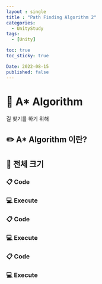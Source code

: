 ```yaml
---
layout : single
title : "Path Finding Algorithm 2"
categories:
  - UnityStudy
tags:
  - [Unity]

toc: true
toc_sticky: true

Date: 2022-08-15
published: false
---
```


# 📌 A* Algorithm
길 찾기를 하기 위해 

## ✏️ A* Algorithm 이란?


## 📝 전체 크기


### 📋 Code



### 💻 Execute



### 📋 Code



### 💻 Execute



### 📋 Code



### 💻 Execute


